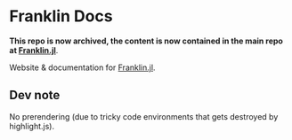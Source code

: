 # Franklin Docs

**This repo is now archived, the content is now contained in the main repo at [Franklin.jl](https://github.com/tlienart/Franklin.jl)**.


Website & documentation for [Franklin.jl](https://github.com/tlienart/Franklin.jl).

## Dev note

No prerendering (due to tricky code environments that gets destroyed by highlight.js).
